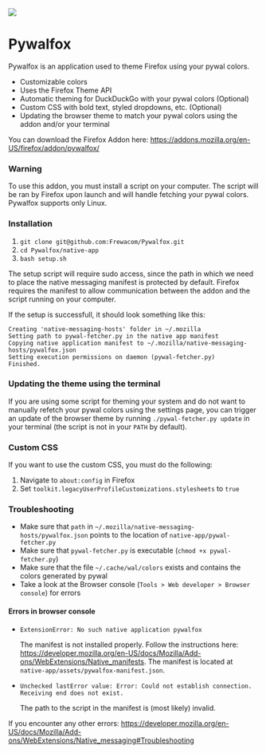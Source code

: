 
<img src="https://i.imgur.com/tZybQsU.gif"/>

# Pywalfox

Pywalfox is an application used to theme Firefox using your pywal colors.
- Customizable colors
- Uses the Firefox Theme API
- Automatic theming for DuckDuckGo with your pywal colors (Optional) 
- Custom CSS with bold text, styled dropdowns, etc. (Optional) 
- Updating the browser theme to match your pywal colors using the addon and/or your terminal 

You can download the Firefox Addon here: https://addons.mozilla.org/en-US/firefox/addon/pywalfox/

### Warning
To use this addon, you must install a script on your computer. The script will be ran by Firefox upon launch and will handle fetching your pywal colors. Pywalfox supports only Linux.

### Installation
1. `git clone git@github.com:Frewacom/Pywalfox.git`
2. `cd Pywalfox/native-app`
3. `bash setup.sh`

The setup script will require sudo access, since the path in which we need to place the native messaging manifest is protected by default. Firefox requires the manifest to allow communication between the addon and the script running on your computer.

If the setup is successfull, it should look something like this:
```
Creating 'native-messaging-hosts' folder in ~/.mozilla
Setting path to pywal-fetcher.py in the native app manifest
Copying native application manifest to ~/.mozilla/native-messaging-hosts/pywalfox.json
Setting execution permissions on daemon (pywal-fetcher.py)
Finished.
```

### Updating the theme using the terminal
If you are using some script for theming your system and do not want to manually refetch your pywal colors using the settings page, you can trigger an update of the browser theme by running `./pywal-fetcher.py update` in your terminal (the script is not in your `PATH` by default).

### Custom CSS
If you want to use the custom CSS, you must do the following:
1. Navigate to `about:config` in Firefox
2. Set `toolkit.legacyUserProfileCustomizations.stylesheets` to `true`

### Troubleshooting
* Make sure that `path` in `~/.mozilla/native-messaging-hosts/pywalfox.json` points to the location of `native-app/pywal-fetcher.py`
* Make sure that `pywal-fetcher.py` is executable (`chmod +x pywal-fetcher.py`)
* Make sure that the file `~/.cache/wal/colors` exists and contains the colors generated by pywal
* Take a look at the Browser console (`Tools > Web developer > Browser console`) for errors

#### Errors in browser console
- `ExtensionError: No such native application pywalfox` 

   The manifest is not installed properly. Follow the instructions here: https://developer.mozilla.org/en-US/docs/Mozilla/Add-ons/WebExtensions/Native_manifests. The manifest is located at `native-app/assets/pywalfox-manifest.json`. 

- `Unchecked lastError value: Error: Could not establish connection. Receiving end does not exist.` 
   
   The path to the script in the manifest is (most likely) invalid. 
   
If you encounter any other errors: https://developer.mozilla.org/en-US/docs/Mozilla/Add-ons/WebExtensions/Native_messaging#Troubleshooting
  
